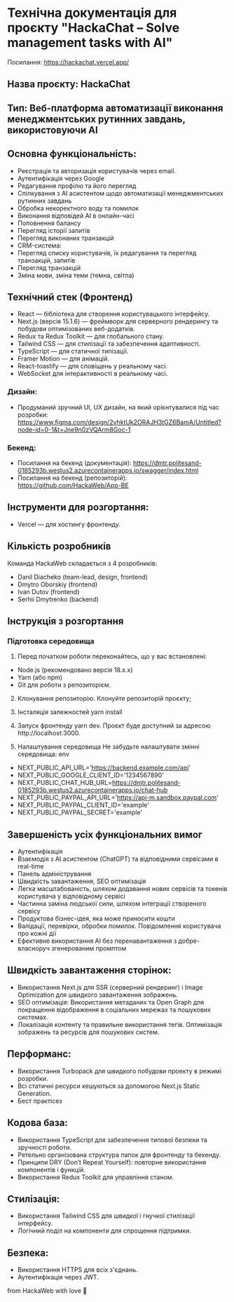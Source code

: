 # Технічна документація для проєкту "HackaChat – Solve management tasks with AI"

Посилання: https://hackachat.vercel.app/

## Назва проєкту: HackaChat

## Тип: Веб-платформа автоматизації виконання менеджментських рутинних завдань, використовуючи AI

## Основна функціональність:

-   Реєстрація та авторизація користувачів через email.
-   Аутентифікація через Google
-   Редагування профілю та його перегляд
-   Спілкування з AI асистентом щодо автоматизації менеджментських рутинних завдань 
-   Обробка некоректного воду та помилок
-   Виконання відповідей AI в онлайн-часі
-   Поповнення балансу
-   Перегляд історії запитів
-   Перегляд виконаних транзакцій
-   CRM-система:
-   Перегляд списку користувачів, їх редагування та перегляд транзакцій, запитів
-   Перегляд транзакцій
-   Зміна мови, зміна теми (темна, світла)

## Технічний стек (Фронтенд)
-   React — бібліотека для створення користувацького інтерфейсу.
-   Next.js (версія 15.1.6) — фреймворк для серверного рендерингу та побудови оптимізованих веб-додатків.
-   Redux та Redux Toolkit — для глобального стану.
-   Tailwind CSS — для стилізації та забезпечення адаптивності.
-   TypeScript — для статичної типізації.
-   Framer Motion — для анімацій.
-   React-toastify — для сповіщень у реальному часі.
-   WebSocket для інтерактивності в реальному часі.

### Дизайн:

-   Продуманий зручний UI, UX дизайн, на який орієнтувалися під час розробки: https://www.figma.com/design/2vhktUk2ORAJH3tGZ6BamA/Untitled?node-id=0-1&t=Jne9n0zVQArm8Goc-1

### Бекенд:

-   Посилання на бекенд (документація): https://dmtr.politesand-0185293b.westus2.azurecontainerapps.io/swagger/index.html
-   Посилання на бекенд (репозиторій): https://github.com/HackaWeb/App-BE

## Інструменти для розгортання:

-   Vercel — для хостингу фронтенду.

## Кількість розробників

Команда HackaWeb складається з 4 розробників:

-   Danil Diacheko (team-lead, design, frontend)
-   Dmytro Oborskiy (frontend)
-   Ivan Dutov (frontend)
-   Serhii Dmytrenko (backend)

## Інструкція з розгортання

### Підготовка середовища

1. Перед початком роботи переконайтесь, що у вас встановлені:

-   Node.js (рекомендовано версія 18.x.x)
-   Yarn (або npm)
-   Git для роботи з репозиторієм.

2. Клонування репозиторію. Клонуйте репозиторій проєкту;

3. Інсталяція залежностей yarn install

4. Запуск фронтенду yarn dev. Проєкт буде доступний за адресою http://localhost:3000.

5. Налаштування середовища
   Не забудьте налаштувати змінні середовища: env

-   NEXT_PUBLIC_API_URL='https://backend.example.com/api'
-   NEXT_PUBLIC_GOOGLE_CLIENT_ID='1234567890'
-   NEXT_PUBLIC_CHAT_HUB_URL=https://dmtr.politesand-0185293b.westus2.azurecontainerapps.io/chat-hub
-   NEXT_PUBLIC_PAYPAL_API_URL='https://api-m.sandbox.paypal.com'
-   NEXT_PUBLIC_PAYPAL_CLIENT_ID='example'
-   NEXT_PUBLIC_PAYPAL_SECRET='example'

## Завершеність усіх функціональних вимог

-   Аутентифікація
-   Взаємодія з AI асистентом (ChatGPT) та відповідними сервісами в real-time
-   Панель адміністрування
-   Швидкість завантаження, SEO оптимізація
-   Легка масштабованість, шляхом додавання нових сервісів та токенів користувача у відповідному сервісі
-   Частинна заміна людської сили, шляхом інтеграції створеного сервісу
-   Продуктова бізнес-ідея, яка може приносити кошти
-   Валідації, перевірки, обробки помилок. Повідомлення користувача про кожні дії
-   Ефективне використання AI без перенавантаження з добре-власноруч згенерованим промптом

## Швидкість завантаження сторінок:

-   Використання Next.js для SSR (серверний рендеринг) і Image Optimization для швидкого завантаження зображень.
-   SEO оптимізація: Використання метаданих та Open Graph для покращення відображення в соціальних мережах та пошукових системах.
-   Локалізація контенту та правильне використання тегів. Оптимізація зображень та ресурсів для пошукових систем.

## Перформанс:

-   Використання Turbopack для швидкого побудови проекту в режимі розробки.
-   Всі статичні ресурси кешуються за допомогою Next.js Static Generation.
-   Бест практісез

## Кодова база:

-   Використання TypeScript для забезпечення типової безпеки та зручності роботи.
-   Ретельно організована структура папок для фронтенду та бекенду.
-   Принципи DRY (Don’t Repeat Yourself): повторне використання компонентів і функцій.
-   Використання Redux Toolkit для управління станом.

## Стилізація:

-   Використання Tailwind CSS для швидкої і гнучкої стилізації інтерфейсу.
-   Логічний поділ на компоненти для спрощення підтримки.

## Безпека:

-   Використання HTTPS для всіх з'єднань.
-   Аутентифікація через JWT.

from HackaWeb with love 💜
